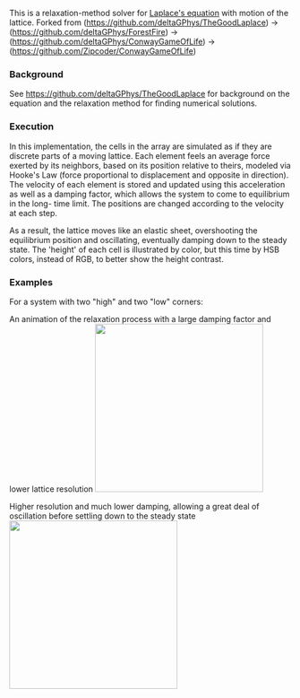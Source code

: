 This is a relaxation-method solver for [Laplace's equation](https://en.wikipedia.org/wiki/Laplace%27s_equation) with motion of the lattice. 
Forked from (https://github.com/deltaGPhys/TheGoodLaplace) -> (https://github.com/deltaGPhys/ForestFire) -> (https://github.com/deltaGPhys/ConwayGameOfLife) -> (https://github.com/Zipcoder/ConwayGameOfLife)

### Background
See https://github.com/deltaGPhys/TheGoodLaplace for background on the equation and the relaxation method for finding numerical solutions.

### Execution
In this implementation, the cells in the array are simulated as if they are discrete parts of a moving lattice. Each element feels an average force
exerted by its neighbors, based on its position relative to theirs, modeled via Hooke's Law (force proportional to displacement and opposite in direction). 
The velocity of
each element is stored and updated using this acceleration as well as a damping factor, which allows the system to come to equilibrium in the long-
time limit. The positions are changed according to the velocity at each step.

As a result, the lattice moves like an elastic sheet, overshooting the equilibrium position and oscillating, eventually damping down to the steady state. 
The 'height' of each cell is illustrated by color, but this time by HSB colors, instead of RGB, to better show the height contrast.

### Examples
For a system with two "high" and two "low" corners:

An animation of the relaxation process with a large damping factor and lower lattice resolution
<img src = "LaplaceNormal.gif" width="300px">

Higher resolution and much lower damping, allowing a great deal of oscillation before settling down to the steady state
<img src = "LaplaceInertia.gif" width="300px">

